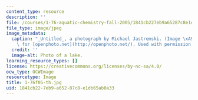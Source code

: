 ```yaml
---
content_type: resource
description: ''
file: /courses/1-76-aquatic-chemistry-fall-2005/1841cb227eb9a65287c8e1db65ab0a33_1-76f05-th.jpg
file_type: image/jpeg
image_metadata:
  caption: "_Untitled_, a photograph by Michael Jastremski. (Image \xA9 Michael Jastremski\
    \ for [openphoto.net](http://openphoto.net/). Used with permission.)"
  credit: ''
  image-alt: Photo of a lake.
learning_resource_types: []
license: https://creativecommons.org/licenses/by-nc-sa/4.0/
ocw_type: OCWImage
resourcetype: Image
title: 1-76f05-th.jpg
uid: 1841cb22-7eb9-a652-87c8-e1db65ab0a33
---
```

